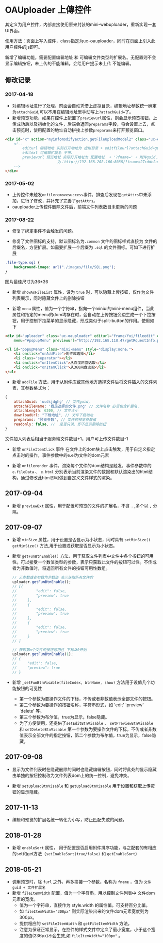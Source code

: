 # OAUploader 上傳控件

其定义为用户控件，内部直接使用原来封装的mini-webuploader，重新实现一套UI界面。

使用方法：页面上写入控件，class指定为uc-oauploader，同时在页面上引入此用户控件的js即可。

新增了编辑功能，需要配置编辑地址 和 可编辑文件类型的扩展名。无配置则不会显示编辑按钮，未上传的不能编辑，会给用户提示未上传 不能编辑。

## 修改记录

### 2017-04-18

- 对编辑地址进行了处理，前面会自动凭借上虚拟目录，编辑地址参数统一确定为`attachGuid`,可以不用在编辑地址里手动写上`?attachGuid=`了。
- 新增预览功能，如果在控件上配置了`previewurl`属性，则会显示预览按钮，上传成功后以及初始化的文件，后端会返回`preparams`字段，将会设置上去，点击预览时，使用配置的地址自动拼接上参数`preparams`来打开预览窗口。

```html
<div id="x" action="myinfomodifyaction.getFileUploadModel2" class="uc-oauploader" editurl="editfileurl" editext="jpeg,jpg,gif,png,bmp" previewurl="http://192.168.202.160:8088/">
    <!--
        editurl 编辑地址 实际打开地址为 虚拟目录 + editfileurl?attachGuid=guid
        editext 可编辑扩展名 不带.
        previewurl 预览地址 实际打开地址为 配置地址  + '?fname=' + 附件guid.扩展名 + '&furl=' + 当前跟路径 + 返回的preparams
                        为：http://192.168.202.160:8088/?fname=27cdde2a-f444-44c1-a2a3-3149563962a5.docx&furl=http://192.168.112.30:8070/EpointFrame/rest/frame/base/attach/attachAction/getContent?isCommondto=true&attachGuid=27cdde2a-f444-44c1-a2a3-3149563962a5
    --> 
</div>
```

### 2017-05-02

- 上传控件未触发`onfileremovesuccess`事件，排查后发现在`getAttrs`中未添加，进行了修改，并补充了完善了`getAttrs`。
- oauploader上传控件删除文件后，前端文件列表数目未更新的问题

### 2017-08-22

- 修复了绑定事件不会触发的问题。

- 修复了文件图标的支持，默认图标名为`.common` 文件的图标样式直接为 文件的后缀名，方便扩展。如需要扩展一个后缀为 `.sql` 的文件图标。可如下进行扩展

```css
.file-type.sql {
    background-image: url("./images/file/SQL.png");
}
```

图片最佳尺寸为36*36

- 新增 `showAsFileList` 属性，设为 `true` 时，可以隐藏上传按钮，仅作为文件列表展示，同时隐藏文件上的删除按钮

- 新增 `menu` 属性，值为一个字符串，指向一个miniui的mini-menu组件，当此属性和指定的menu的dom均存在时，会自动在上传按钮旁边生成一个下拉按钮，用于控制下拉菜单的显示隐藏，形成类似于split-button的作用。使用如下

```html
<div id="uploader" class="uc-oauploader" editurl="frame/fui/fileedit" editext="png,jpg" editurl="../" action="xss" uploadUrl="./webupload.php"
    menu="#popupMenu" previewurl="http://192.168.118.47/getRquestInfo.php" onuploadsuccess="onUploadSuccess" onbeforefilequeued="beforefilequeued" fileNumLimit="3"></div>

<ul id="popupMenu" class="mini-menu" style="display:none;">
    <li onclick="onAddFile">附件库选择</li>
    <li class="separator"></li>
    <li onclick="onItemClick">从百度网盘选取</li>
    <li onclick="onItemClick">从360网盘选取</li>
</ul>
```

- 新增 `addFile` 方法，用于从附件库或其他地方选择文件后将文件插入的文件列表，其参数格式为：

```js
{
    attachGuid: 'uudsjdghg' // 文件guid,
    attachFileName: '我是选择的文件.png' // 文件名称 必须包含扩展名,
    attachLength: 6200, // 文件大小
    downloadUrl: "下载地址", // 文件下载地址
    preparams: "预览参数", // 文件的预览参数值
    readonly: false, //  是否只读，即不显示删除按钮
}
```

文件加入列表后相当于服务端文件数目+1，用户可上传文件数目-1

- 新增 `onFileItemClick` 事件 在文件上的dom块上点击触发，用于自定义指定点击时的操作，事件参数中的e.el为文件的dom元素

- 新增 `onfilerender` 事件，渲染每个文件的dom结构是触发，事件参数中的 `e.fileData` 、 `e.html` 分别表示当前渲染文件的数据和默认渲染出的html结构，通过修改此html即可做到自定义文件样式的渲染。

## 2017-09-04

- 新增 `previewExt` 属性，用于配置可预览的文件的扩展名，不含 `.` ,多个以 `,` 分隔。

## 2017-09-07

- 新增 `minSize` 属性，用于设置是否显示为小状态，同时具有 `setMinSize()` `getMinSize()` 方法,用于设置或获取是否显示为小状态。

- 新增 `getFunBtnEnable()` 方法，用于获取文件列表中文件中各个按钮的可用性。可以接受一个数值类型的参数，表示只获取此文件的按钮可以性。不传或者为非数值时，将返回所有文件的按钮可用性数组。

  ```js
  // 无参数或者参数为非数值 表示获取所有文件的
  uploader.getFunBtnEnable();
  // [{
  //         "edit": false,
  //         "preview": true
  //     },
  //     {
  //         "edit": false,
  //         "preview": true
  //     },
  //     {
  //         "edit": false,
  //         "preview": true
  //     }
  // ]
  
  // 获取第n个文件的按钮可用性 下标从0开始
  uploader.getFunBtnEnable(1); 
  // {
  //     "edit": false,
  //     "preview": true
  // }
  ```

- 新增 `_setFunBtnVisable(fileIndex, btnName, show)` 方法用于设值几个功能按钮的可见性
  - 第一个参数为要操作文件的下标，不传或者非数值表示全部文件的按钮。
  - 第二个参数为要操作的按钮名称，字符串形式，如  'edit' 'preview' 'delete' 等。
  - 第三个参数为布尔值，true为显示，false隐藏。
  - 为了方便使用，还提供了`setEditBtnVisable` 、 `setPreviewBtnVisable` 和 `setDeleteBtnVisable` 第一个参数为要操作文件的下标，不传或者非数值表示全部文件的指定按钮，第二个参数为布尔值，true为显示，false隐藏。

## 2017-09-08

- 显示为文件列表时在隐藏删除的同时也隐藏编辑按钮，同时将此处的显示隐藏由单独的按钮控制改为文件列表dom上的统一控制，避免冲突。

- 新增 `setUploadBtnVisable` 和 `getUploadBtnVisable` 用于设置和获取上传按钮的显示隐藏。

## 2017-11-13

- 编辑和预览的扩展名统一转化为小写，防止匹配失败的问题。

## 2018-01-28

- 新增 `enableSort` 属性， 用于配置是否启用附件排序功能，与之配套的有相应的set和get方法（`setEnableSort(true/false)` 和 `getEnableSort`）

## 2018-05-21

- 调用预览时，除 `furl` 之外，再多拼接一个参数，名称为 `fname` ，值为 `文件guid + 文件扩展名`
- 新增 `fileItemWidth` 配置，值为一个字符串，用以控制文件列表中 文件dom元素的宽度。
  - 值为一个字符串，直接作为 style.width  的属性值。可支持百分比值。
  - 如 `fileItemWidth="300px"` 则实际渲染出来的文件dom元素宽度则为300px。
  - 提供相应的 `setFileItemWidth` 和 `getFileItemWidth` 方法。
  - 注意为保证正常显示，在控件的样式文件中定义了最小宽度，小于这个宽度的值(236px)不会生效,如 `fileItemWidth="100px"` 。